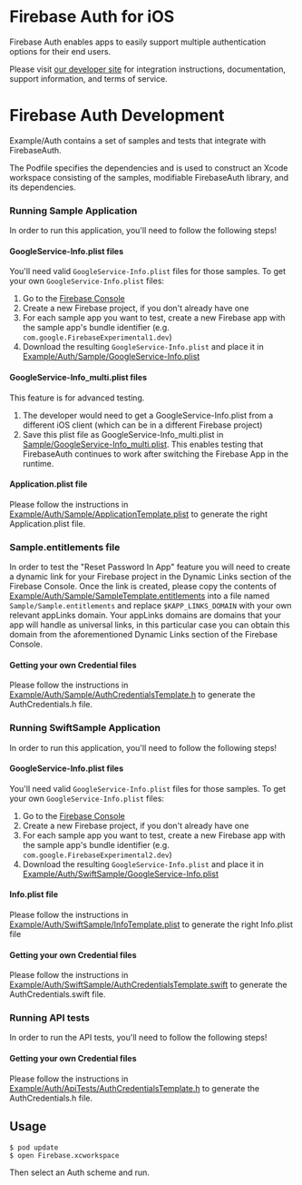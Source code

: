 # Firebase Auth for iOS

Firebase Auth enables apps to easily support multiple authentication options
for their end users.

Please visit [our developer site](https://firebase.google.com/docs/auth/) for
integration instructions, documentation, support information, and terms of
service.

# Firebase Auth Development

Example/Auth contains a set of samples and tests that integrate with
FirebaseAuth.

The Podfile specifies the dependencies and is used to construct an Xcode
workspace consisting of the samples, modifiable FirebaseAuth library, and its
dependencies.


### Running Sample Application

In order to run this application, you'll need to follow the following steps!

#### GoogleService-Info.plist files

You'll need valid `GoogleService-Info.plist` files for those samples. To get your own
`GoogleService-Info.plist` files:
1. Go to the [Firebase Console](https://console.firebase.google.com/)
2. Create a new Firebase project, if you don't already have one
3. For each sample app you want to test, create a new Firebase app with the sample app's bundle
identifier (e.g. `com.google.FirebaseExperimental1.dev`)
4. Download the resulting `GoogleService-Info.plist` and place it in
[Example/Auth/Sample/GoogleService-Info.plist](../../Example/Auth/Sample/GoogleService-Info.plist)

#### GoogleService-Info_multi.plist files

This feature is for advanced testing.
1. The developer would need to get a GoogleService-Info.plist from a different iOS client (which
can be in a different Firebase project)
2. Save this plist file as GoogleService-Info_multi.plist in
[Sample/GoogleService-Info_multi.plist](Sample/GoogleService-Info_multi.plist).
This enables testing that FirebaseAuth continues to work after switching the Firebase App in the
runtime.

#### Application.plist file

Please follow the instructions in
[Example/Auth/Sample/ApplicationTemplate.plist](../../Example/Auth/Sample/ApplicationTemplate.plist)
to generate the right Application.plist file.

### Sample.entitlements file

In order to test the "Reset Password In App" feature you will need to create a dynamic link for your
Firebase project in the Dynamic Links section of the Firebase Console. Once the link is created,
please copy the contents of
[Example/Auth/Sample/SampleTemplate.entitlements](../../Example/Auth/Sample/SampleTemplate.entitlements)
into a file named `Sample/Sample.entitlements` and replace `$KAPP_LINKS_DOMAIN` with your own
relevant appLinks domain. Your appLinks domains are domains that your app will handle as universal
links, in this particular case you can obtain this domain from the aforementioned Dynamic Links
section of the Firebase Console.

#### Getting your own Credential files

Please follow the instructions in
[Example/Auth/Sample/AuthCredentialsTemplate.h](../../Example/Auth/Sample/AuthCredentialsTemplate.h)
to generate the AuthCredentials.h file.


### Running SwiftSample Application

In order to run this application, you'll need to follow the following steps!

#### GoogleService-Info.plist files

You'll need valid `GoogleService-Info.plist` files for those samples. To get your own
`GoogleService-Info.plist` files:
1. Go to the [Firebase Console](https://console.firebase.google.com/)
2. Create a new Firebase project, if you don't already have one
3. For each sample app you want to test, create a new Firebase app with the sample app's bundle
identifier (e.g. `com.google.FirebaseExperimental2.dev`)
4. Download the resulting `GoogleService-Info.plist` and place it in
[Example/Auth/SwiftSample/GoogleService-Info.plist](../../Example/Auth/SwiftSample/GoogleService-Info.plist)

#### Info.plist file

Please follow the instructions in
[Example/Auth/SwiftSample/InfoTemplate.plist](../../Example/Auth/SwiftSample/InfoTemplate.plist)
to generate the right Info.plist file

#### Getting your own Credential files

Please follow the instructions in
[Example/Auth/SwiftSample/AuthCredentialsTemplate.swift](../../Example/Auth/SwiftSample/AuthCredentialsTemplate.swift)
to generate the AuthCredentials.swift file.

### Running API tests

In order to run the API tests, you'll need to follow the following steps!

#### Getting your own Credential files

Please follow the instructions in
[Example/Auth/ApiTests/AuthCredentialsTemplate.h](../../Example/Auth/ApiTests/AuthCredentialsTemplate.h)
to generate the AuthCredentials.h file.

## Usage

```
$ pod update
$ open Firebase.xcworkspace
```
Then select an Auth scheme and run.
